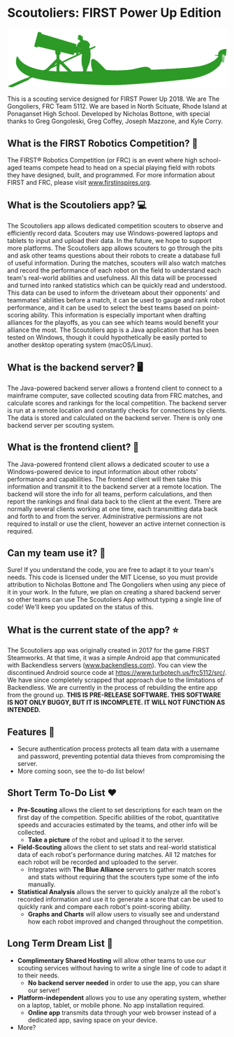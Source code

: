 # Scoutoliers: FIRST Power Up Edition
![A gondola with a telescope](scoutoliers-logo.png?raw=true "Scoutoliers Logo")

This is a scouting service designed for FIRST Power Up 2018.
We are The Gongoliers, FRC Team 5112.  We are based in North Scituate, Rhode Island at Ponaganset High School.
Developed by Nicholas Bottone, with special thanks to Greg Gongoleski, Greg Coffey, Joseph Mazzone, and Kyle Corry.

## What is the FIRST Robotics Competition? 🤖
The FIRST® Robotics Competition (or FRC) is an event where high school-aged teams compete head to head on a special playing field with robots they have designed, built, and programmed.  For more information about FIRST and FRC, please visit www.firstinspires.org.

## What is the Scoutoliers app? 💻
The Scoutoliers app allows dedicated competition scouters to observe and efficiently record data.  Scouters may use Windows-powered laptops and tablets to input and upload their data.  In the future, we hope to support more platforms.  The Scoutoliers app allows scouters to go through the pits and ask other teams questions about their robots to create a database full of useful information.  During the matches, scouters will also watch matches and record the performance of each robot on the field to understand each team's real-world abilities and usefulness.  All this data will be processed and turned into ranked statistics which can be quickly read and understood.  This data can be used to inform the driveteam about their opponents' and teammates' abilities before a match, it can be used to gauge and rank robot performance, and it can be used to select the best teams based on point-scoring ability.  This information is especially important when drafting alliances for the playoffs, as you can see which teams would benefit your alliance the most.  The Scoutoliers app is a Java application that has been tested on Windows, though it could hypothetically be easily ported to another desktop operating system (macOS/Linux).

## What is the backend server? 🖥
The Java-powered backend server allows a frontend client to connect to a mainframe computer, save collected scouting data from FRC matches, and calculate scores and rankings for the local competition.  The backend server is run at a remote location and constantly checks for connections by clients.  The data is stored and calculated on the backend server.  There is only one backend server per scouting system.

## What is the frontend client? 📱
The Java-powered frontend client allows a dedicated scouter to use a Windows-powered device to input information about other robots' performance and capabilities.  The frontend client will then take this information and transmit it to the backend server at a remote location.  The backend will store the info for all teams, perform calculations, and then report the rankings and final data back to the client at the event.  There are normally several clients working at one time, each transmitting data back and forth to and from the server.  Administrative permissions are not required to install or use the client, however an active internet connection is required.

## Can my team use it? 🤝
Sure!  If you understand the code, you are free to adapt it to your team's needs.  This code is licensed under the MIT License, so you must provide attribution to Nicholas Bottone and The Gongoliers when using any piece of it in your work.  In the future, we plan on creating a shared backend server so other teams can use The Scoutoliers App without typing a single line of code!  We'll keep you updated on the status of this.

## What is the current state of the app? ⭐
The Scoutoliers app was originally created in 2017 for the game FIRST Steamworks.  At that time, it was a simple Android app that communicated with Backendless servers (www.backendless.com).  You can view the discontinued Android source code at https://www.turbotech.us/frc5112/src/.  We have since completely scrapped that approach due to the limitations of Backendless.  We are currently in the process of rebuilding the entire app from the ground up.  **THIS IS PRE-RELEASE SOFTWARE.  THIS SOFTWARE IS NOT ONLY BUGGY, BUT IT IS INCOMPLETE.  IT WILL NOT FUNCTION AS INTENDED.**

## Features 🌟
- Secure authentication process protects all team data with a username and password, preventing potential data thieves from compromising the server.
- More coming soon, see the to-do list below!

## Short Term To-Do List ❤
- **Pre-Scouting** allows the client to set descriptions for each team on the first day of the competition.  Specific abilities of the robot, quantitative speeds and accuracies estimated by the teams, and other info will be collected.
  - **Take a picture** of the robot and upload it to the server.
- **Field-Scouting** allows the client to set stats and real-world statistical data of each robot's performance during matches.  All 12 matches for each robot will be recorded and uploaded to the server.
  - Integrates with **The Blue Alliance** servers to gather match scores and stats without requiring that the scouters type some of the info manually.
- **Statistical Analysis** allows the server to quickly analyze all the robot's recorded information and use it to generate a score that can be used to quickly rank and compare each robot's point-scoring ability.
  - **Graphs and Charts** will allow users to visually see and understand how each robot improved and changed throughout the competition.

## Long Term Dream List 💖
- **Complimentary Shared Hosting** will allow other teams to use our scouting services without having to write a single line of code to adapt it to their needs.
  - **No backend server needed** in order to use the app, you can share our server!
- **Platform-independent** allows you to use any operating system, whether on a laptop, tablet, or mobile phone.  No app installation required.
  - **Online app** transmits data through your web browser instead of a dedicated app, saving space on your device.
- More? 
